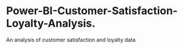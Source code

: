# Power-BI-Customer-Satisfaction-Loyalty-Analysis.
An analysis of customer satisfaction and loyalty data

